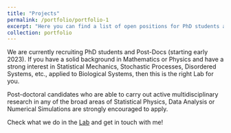 ```yaml
---
title: "Projects"
permalink: /portfolio/portfolio-1
excerpt: "Here you can find a list of open positions for PhD students and Post-doctoral fellows"
collection: portfolio
---
```


We are currently recruiting PhD students and Post-Docs (starting early 2023). If you have a solid background in Mathematics or Physics and have a strong interest in Statistical Mechanics, Stochastic Processes, Disordered Systems, etc., applied to Biological Systems, then this is the right Lab for you.

Post-doctoral candidates who are able to carry out active multidisciplinary research in any of the broad areas of Statistical Physics, Data Analysis or Numerical Simulations are strongly encouraged to apply. 

Check what we do in the [Lab](https://www.liphlab.com/#research) and get in touch with me!

